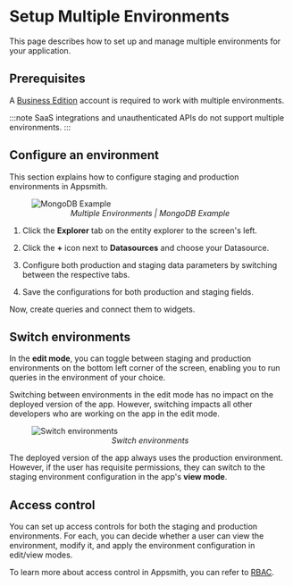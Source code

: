  # Setup Multiple Environments

This page describes how to set up and manage multiple environments for your application.

## Prerequisites

A [Business Edition](https://www.appsmith.com/pricing) account is required to work with multiple environments.

:::note
SaaS integrations and unauthenticated APIs do not support multiple environments.
:::

## Configure an environment

This section explains how to configure staging and production environments in Appsmith. 

<figure>
  <img src="/img/multi-env-.gif" style= {{width:"800px", height:"auto"}} alt="MongoDB Example"/>
  <figcaption align = "center"><i>Multiple Environments | MongoDB Example</i></figcaption>
</figure>

1. Click the **Explorer** tab on the entity explorer to the screen's left.

2. Click the **+** icon next to **Datasources** and choose your Datasource.

3. Configure both production and staging data parameters by switching between the respective tabs.

4. Save the configurations for both production and staging fields.

Now, create queries and connect them to widgets. 


## Switch environments

In the **edit mode**, you can toggle between staging and production environments on the bottom left corner of the screen, enabling you to run queries in the environment of your choice.

Switching between environments in the edit mode has no impact on the deployed version of the app. However, switching impacts all other developers who are working on the app in the edit mode.

<figure>
  <img src="/img/switch-env-.gif" style= {{width:"800px", height:"auto"}} alt="Switch environments"/>
  <figcaption align = "center"><i>Switch environments</i></figcaption>
</figure>

The deployed version of the app always uses the production environment. However, if the user has requisite permissions, they can switch to the staging environment configuration in the app's **view mode**.


## Access control

You can set up access controls for both the staging and production environments. For each, you can decide whether a user can view the environment, modify it, and apply the environment configuration in edit/view modes.

To learn more about access control in Appsmith, you can refer to [RBAC](/advanced-concepts/granular-access-control).